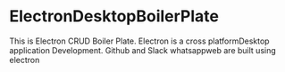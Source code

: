 # ElectronDesktopBoilerPlate
This is  Electron CRUD Boiler Plate. Electron is a cross platformDesktop application Development. Github and Slack whatsappweb are built using electron
